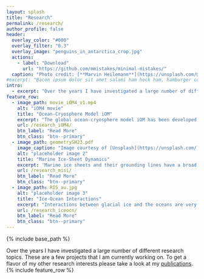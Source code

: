 ```yaml
---
layout: splash
title: "Research"
permalink: /research/
author_profile: false
header:
  overlay_color: "#000"
  overlay_filter: "0.3"
  overlay_image: "penguins_in_antarctica_crop.jpg"
  actions:
    - label: "Download"
      url: "https://github.com/mmistakes/minimal-mistakes/"
  caption: "Photo credit: [**Marvin Heilemann**](https://unsplash.com/@muuvmuuv)"
#excerpt: "Bacon ipsum dolor sit amet salami ham hock ham, hamburger corned beef short ribs kielbasa biltong t-bone drumstick tri-tip tail sirloin pork chop."
intro:
  - excerpt: "Over the years I have investigated a large number of different research problems. These are a few projects that I am currently working on. To get a flavor of my other research topics please take a look at my [publications](https://scholar.google.com/citations?user=g2pWIEgAAAAJ&hl=en)"
feature_row:  
  - image_path: movie_iOM4_v1.mp4
    alt: "iOM4 movie"
    title: "Ocean-Cryosphere Model iOM"
    excerpt: "The global ocean-cryosphere model iOM has been developed in collaboration with colleagues at [GFDL](https://www.gfdl.noaa.gov/ocean-and-ice-processes/)."
    url: /research_iOM4/
    btn_label: "Read More"
    btn_class: "btn--primary"
  - image_path: geometrySH23.pdf
    image_caption: "Image courtesy of [Unsplash](https://unsplash.com/)"
    alt: "placeholder image 2"
    title: "Marine Ice-Sheet Dynamics"
    excerpt: 'Marine ice sheets and their grounding lines have a broad range of behaviors controlled by the interplay between internal ice-sheet processes and climate.'
    url: /research_misi/
    btn_label: "Read More"
    btn_class: "btn--primary"
  - image_path: RIS_au.jpg
    alt: "placeholder image 3"
    title: "Ice-Ocean Interactions"
    excerpt: "Interactions between glacial ice and the oceans are very rich and governed by numerous processes operating on a variety of spatial and temporal scales."
    url: /research_iceocn/
    btn_label: "Read More"
    btn_class: "btn--primary"
---
```


{% include base_path %}

<!--{% include feature_row id="intro"  %}-->
Over the years I have investigated a large number of different research topics. These are a few projects that I am currently working on. To get a flavor of my other research interests please take a look at my [publications](https://scholar.google.com/citations?user=g2pWIEgAAAAJ&hl=en).
{% include feature_row %}
